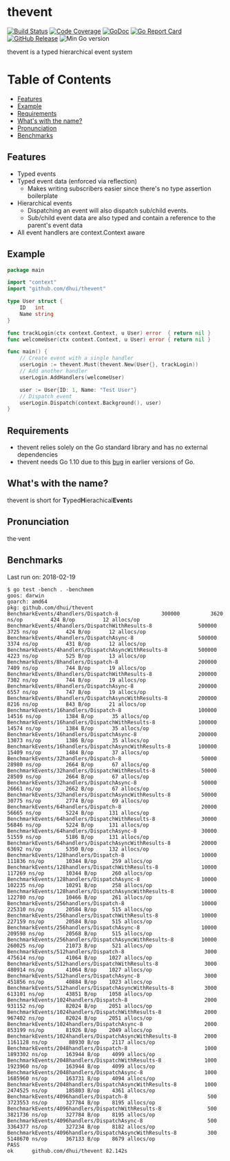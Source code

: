 # thevent
[![Build Status](https://img.shields.io/travis/dhui/thevent/master.svg)](https://travis-ci.org/dhui/thevent) [![Code Coverage](https://img.shields.io/codecov/c/github/dhui/thevent.svg)](https://codecov.io/gh/dhui/thevent) [![GoDoc](https://godoc.org/github.com/dhui/thevent?status.svg)](https://godoc.org/github.com/dhui/thevent) [![Go Report Card](https://goreportcard.com/badge/github.com/dhui/thevent)](https://goreportcard.com/report/github.com/dhui/thevent) [![GitHub Release](https://img.shields.io/github/release/dhui/thevent/all.svg)](https://github.com/dhui/thevent/releases)
![Min Go version](https://img.shields.io/badge/Go-1.10%2B-brightgreen.svg)

thevent is a typed hierarchical event system

# Table of Contents
<!-- TOC depthFrom:2 -->

- [Features](#features)
- [Example](#example)
- [Requirements](#requirements)
- [What's with the name?](#whats-with-the-name)
- [Pronunciation](#pronunciation)
- [Benchmarks](#benchmarks)

<!-- /TOC -->

## Features
* Typed events
* Typed event data (enforced via reflection)
    * Makes writing subscribers easier since there's no type assertion boilerplate
* Hierarchical events
    * Dispatching an event will also dispatch sub/child events.
    * Sub/child event data are also typed and contain a reference to the parent's event data
* All event handlers are context.Context aware

## Example
```go
package main

import "context"
import "github.com/dhui/thevent"

type User struct {
    ID   int
    Name string
}

func trackLogin(ctx context.Context, u User) error  { return nil }
func welcomeUser(ctx context.Context, u User) error { return nil }

func main() {
    // Create event with a single handler
    userLogin := thevent.Must(thevent.New(User{}, trackLogin))
    // Add another handler
    userLogin.AddHandlers(welcomeUser)

    user := User{ID: 1, Name: "Test User"}
    // Dispatch event
    userLogin.Dispatch(context.Background(), user)
}
```

## Requirements
* thevent relies solely on the Go standard library and has no external dependencies
* thevent needs Go 1.10 due to this [bug](https://github.com/golang/go/issues/21122) in earlier versions of Go.

## What's with the name?
thevent is short for **T**yped**H**ierachical**Event**s

## Pronunciation
the·vent

## Benchmarks
Last run on: 2018-02-19
```shell
$ go test -bench . -benchmem
goos: darwin
goarch: amd64
pkg: github.com/dhui/thevent
BenchmarkEvents/4handlers/Dispatch-8         	  300000	      3620 ns/op	     424 B/op	      12 allocs/op
BenchmarkEvents/4handlers/DispatchWithResults-8         	  500000	      3725 ns/op	     424 B/op      12 allocs/op
BenchmarkEvents/4handlers/DispatchAsync-8               	  500000	      3374 ns/op	     431 B/op      12 allocs/op
BenchmarkEvents/4handlers/DispatchAsyncWithResults-8     	  500000	      4223 ns/op	     525 B/op      13 allocs/op
BenchmarkEvents/8handlers/Dispatch-8                    	  200000	      7409 ns/op	     744 B/op      19 allocs/op
BenchmarkEvents/8handlers/DispatchWithResults-8         	  200000	      7302 ns/op	     744 B/op      19 allocs/op
BenchmarkEvents/8handlers/DispatchAsync-8               	  200000	      6557 ns/op	     747 B/op      19 allocs/op
BenchmarkEvents/8handlers/DispatchAsyncWithResults-8     	  200000	      8216 ns/op	     843 B/op      21 allocs/op
BenchmarkEvents/16handlers/Dispatch-8                   	  100000	     14516 ns/op	    1384 B/op      35 allocs/op
BenchmarkEvents/16handlers/DispatchWithResults-8        	  100000	     14574 ns/op	    1384 B/op      35 allocs/op
BenchmarkEvents/16handlers/DispatchAsync-8              	  200000	     13073 ns/op	    1386 B/op      35 allocs/op
BenchmarkEvents/16handlers/DispatchAsyncWithResults-8    	  100000	     15409 ns/op	    1484 B/op      37 allocs/op
BenchmarkEvents/32handlers/Dispatch-8                   	   50000	     28980 ns/op	    2664 B/op      67 allocs/op
BenchmarkEvents/32handlers/DispatchWithResults-8        	   50000	     28509 ns/op	    2664 B/op      67 allocs/op
BenchmarkEvents/32handlers/DispatchAsync-8              	   50000	     26661 ns/op	    2662 B/op      67 allocs/op
BenchmarkEvents/32handlers/DispatchAsyncWithResults-8    	   50000	     30775 ns/op	    2774 B/op      69 allocs/op
BenchmarkEvents/64handlers/Dispatch-8                   	   20000	     56665 ns/op	    5224 B/op     131 allocs/op
BenchmarkEvents/64handlers/DispatchWithResults-8        	   30000	     56846 ns/op	    5224 B/op     131 allocs/op
BenchmarkEvents/64handlers/DispatchAsync-8              	   30000	     51559 ns/op	    5186 B/op     131 allocs/op
BenchmarkEvents/64handlers/DispatchAsyncWithResults-8    	   20000	     63692 ns/op	    5350 B/op     132 allocs/op
BenchmarkEvents/128handlers/Dispatch-8                  	   10000	    111836 ns/op	   10344 B/op     259 allocs/op
BenchmarkEvents/128handlers/DispatchWithResults-8       	   10000	    117269 ns/op	   10344 B/op     260 allocs/op
BenchmarkEvents/128handlers/DispatchAsync-8             	   10000	    102235 ns/op	   10291 B/op     258 allocs/op
BenchmarkEvents/128handlers/DispatchAsyncWithResults-8   	   10000	    122780 ns/op	   10466 B/op     261 allocs/op
BenchmarkEvents/256handlers/Dispatch-8                  	   10000	    225310 ns/op	   20584 B/op     515 allocs/op
BenchmarkEvents/256handlers/DispatchWithResults-8       	   10000	    227159 ns/op	   20584 B/op     515 allocs/op
BenchmarkEvents/256handlers/DispatchAsync-8             	   10000	    209598 ns/op	   20568 B/op     515 allocs/op
BenchmarkEvents/256handlers/DispatchAsyncWithResults-8   	   10000	    260025 ns/op	   21073 B/op     521 allocs/op
BenchmarkEvents/512handlers/Dispatch-8                  	    3000	    475614 ns/op	   41064 B/op    1027 allocs/op
BenchmarkEvents/512handlers/DispatchWithResults-8       	    3000	    480914 ns/op	   41064 B/op    1027 allocs/op
BenchmarkEvents/512handlers/DispatchAsync-8             	    3000	    451856 ns/op	   40884 B/op    1023 allocs/op
BenchmarkEvents/512handlers/DispatchAsyncWithResults-8   	    3000	    613101 ns/op	   43851 B/op    1058 allocs/op
BenchmarkEvents/1024handlers/Dispatch-8                 	    2000	    931152 ns/op	   82024 B/op    2051 allocs/op
BenchmarkEvents/1024handlers/DispatchWithResults-8      	    2000	    967402 ns/op	   82024 B/op    2051 allocs/op
BenchmarkEvents/1024handlers/DispatchAsync-8            	    2000	    853199 ns/op	   81926 B/op    2049 allocs/op
BenchmarkEvents/1024handlers/DispatchAsyncWithResults-8  	    2000	   1161128 ns/op	   88930 B/op    2117 allocs/op
BenchmarkEvents/2048handlers/Dispatch-8                 	    1000	   1893302 ns/op	  163944 B/op    4099 allocs/op
BenchmarkEvents/2048handlers/DispatchWithResults-8      	    1000	   1923960 ns/op	  163944 B/op    4099 allocs/op
BenchmarkEvents/2048handlers/DispatchAsync-8            	    1000	   1685960 ns/op	  163731 B/op    4094 allocs/op
BenchmarkEvents/2048handlers/DispatchAsyncWithResults-8  	    1000	   2474525 ns/op	  185803 B/op    4361 allocs/op
BenchmarkEvents/4096handlers/Dispatch-8                 	     500	   3723553 ns/op	  327784 B/op    8195 allocs/op
BenchmarkEvents/4096handlers/DispatchWithResults-8      	     500	   3821736 ns/op	  327784 B/op    8195 allocs/op
BenchmarkEvents/4096handlers/DispatchAsync-8            	     500	   3364377 ns/op	  327234 B/op    8182 allocs/op
BenchmarkEvents/4096handlers/DispatchAsyncWithResults-8  	     300	   5148670 ns/op	  367133 B/op    8679 allocs/op
PASS
ok  	github.com/dhui/thevent	82.142s
```